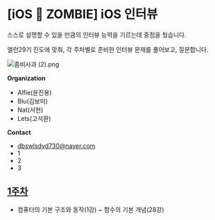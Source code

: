 # [iOS 🧟 ZOMBIE] iOS 인터뷰

스스로 설명할 수 있을 만큼의 인터뷰 능력을 기르는데 중점을 뒀습니다.

앨런29기 진도에 맞춰, 각 주차별로 준비한 인터뷰 문제를 풀어보고, 질문합니다.

![좀비사과 (2).png](https://prod-files-secure.s3.us-west-2.amazonaws.com/3de099d9-93f3-4629-a573-b788330d4c5a/c6c57563-64b4-4a69-9417-f696aaf86281/%E1%84%8C%E1%85%A9%E1%86%B7%E1%84%87%E1%85%B5%E1%84%89%E1%85%A1%E1%84%80%E1%85%AA_(2).png)

**Organization**

- Alfie(윤진용)
- Blu(김보미)
- Nat(서현)
- Lets(고석환)

**Contact**

- dbswlsdyd730@naver.com
- 1
- 2
- 3



## [1주차](https://github.com/iOS-ZOMBIE/INTERVIEW/blob/main/FirstWeek.md)
- 컴퓨터의 기본 구조와 동작(1강) ~ 함수의 기본 개념(28강)
